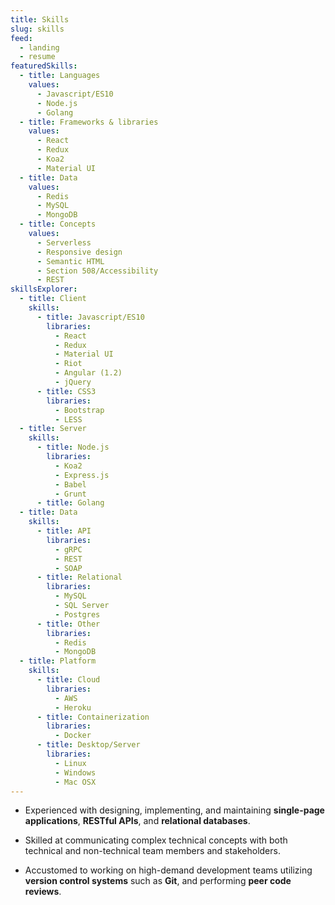 ```yaml
---
title: Skills
slug: skills
feed:
  - landing
  - resume
featuredSkills:
  - title: Languages
    values:
      - Javascript/ES10
      - Node.js
      - Golang
  - title: Frameworks & libraries
    values:
      - React
      - Redux
      - Koa2
      - Material UI
  - title: Data
    values:
      - Redis
      - MySQL
      - MongoDB
  - title: Concepts
    values:
      - Serverless
      - Responsive design
      - Semantic HTML
      - Section 508/Accessibility
      - REST
skillsExplorer:
  - title: Client
    skills:
      - title: Javascript/ES10
        libraries:
          - React
          - Redux
          - Material UI
          - Riot
          - Angular (1.2)
          - jQuery
      - title: CSS3
        libraries:
          - Bootstrap
          - LESS
  - title: Server
    skills:
      - title: Node.js
        libraries:
          - Koa2
          - Express.js
          - Babel
          - Grunt
      - title: Golang
  - title: Data
    skills:
      - title: API
        libraries:
          - gRPC
          - REST
          - SOAP
      - title: Relational
        libraries:
          - MySQL
          - SQL Server
          - Postgres
      - title: Other
        libraries:
          - Redis
          - MongoDB
  - title: Platform
    skills:
      - title: Cloud
        libraries:
          - AWS
          - Heroku
      - title: Containerization
        libraries:
          - Docker
      - title: Desktop/Server
        libraries:
          - Linux
          - Windows
          - Mac OSX
---
```


* Experienced with designing, implementing, and maintaining
  **single-page applications**, **RESTful APIs**, and
  **relational databases**.

* Skilled at communicating complex technical concepts with both technical and
  non-technical team members and stakeholders.

* Accustomed to working on high-demand development teams utilizing
  **version control systems** such as **Git**, and performing
  **peer code reviews**.
